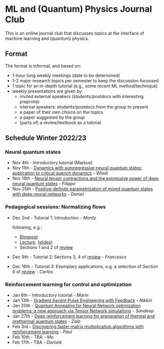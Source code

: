 # ML and (Quantum) Physics Journal Club

This is an online journal club that discusses topics at the interface of machine learning and (quantum) physics.

## Format

The format is informal, and based on:
* 1-hour long weekly meetings (date to be determined)
* 1-2 major research topics per semester to keep the discussion focussed
* 1 topic for an in-depth tutorial (e.g., some recent ML method/technique) 
* weekly presentations are given by: 
    * invited external speakers (students/postdocs with interesting preprints)
    * internal speakers: students/postdocs from the group to present
    * a paper of their own choice on the topics
    * a paper suggested by the group
    * (parts of) a review/textbook as a tutorial

## Schedule Winter 2022/23

### Neural quantum states

* Nov 4th - Introductory tutorial (Markus)
* Nov 11th - [Dynamics with autoregressive neural quantum states: application to critical quench dynamics](https://arxiv.org/abs/2209.03241) - *Wladi*
* Nov 18th - [Neural tensor contractions and the expressive power of deep neural quantum states](https://arxiv.org/abs/2103.10293) - *Filippo*
* Nov 25th - [Positive-definite parametrization of mixed quantum states with deep neural networks](https://arxiv.org/abs/2206.13488) - *Daniel*

### Pedagogical sessions: Normalizing flows

* Dec 2nd - Tutorial 1: Introduction - *Moritz*
    
    following, e.g.:
    * [Blogpost](https://hci.iwr.uni-heidelberg.de/vislearn/inverse-problems-invertible-neural-networks/)
    * [Lecture](https://www.youtube.com/watch?v=JBb5sSC0JoY&ab_channel=PieterAbbeel), [(slides)](https://drive.google.com/file/d/1j-3ErOVr8gPLEbN6J4jBeO84I7CqQdde/view)
    * Sections 1 and 2 of [review](https://jmlr.org/papers/volume22/19-1028/19-1028.pdf) 
* Dec 9th - Tutorial 2: Sections 3, 4 of [review](https://jmlr.org/papers/volume22/19-1028/19-1028.pdf) - *Francesco*
* Dec 16th - Tutorial 3: Exemplary applications, e.g. a selection of Section 6 of [review](https://jmlr.org/papers/volume22/19-1028/19-1028.pdf) - *Carlos*

### Reinforcement learning for control and optimization

* Jan 6th - Introductory tutorial - *Marin*
* Jan 13th - [Gradient Ascent Pulse Engineering with Feedback](https://arxiv.org/abs/2203.04271) - *Nikkin*
* Jan 20th - [Quantum Annealing for Neural Network optimization problems: a new approach via Tensor Network simulations](https://arxiv.org/abs/2208.14468) - *Sandeep*
* Jan 27th - [Deep reinforcement learning for preparation of thermal and prethermal quantum states](https://arxiv.org/abs/2207.12656) - *Zala*
* Feb 3rd - [Discovering faster matrix multiplication algorithms with reinforcement learning](https://www.nature.com/articles/s41586-022-05172-4) - *Paul*
* Feb 10th - TBA - *Mo*
* Feb 17th - TBA - *Daniele*


